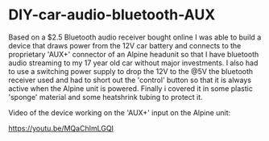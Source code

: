 # DIY-car-audio-bluetooth-AUX

Based on a $2.5 Bluetooth audio receiver bought online I was able to build a device that draws power from the 12V car battery and connects to the proprietary 'AUX+' connector of an Alpine headunit so that I have bluetooth audio streaming to my 17 year old car without major investments. I also had to use a switching power supply to drop the 12V to the @5V the bluetooth receiver used and had to short out the 'control' button so that it is always active when the Alpine unit is powered. Finally i covered it in some plastic 'sponge' material and some heatshrink tubing to protect it.

Video of the device working on the 'AUX+' input on the Alpine unit:

https://youtu.be/MQaChImLGQI
